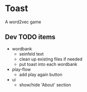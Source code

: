 # Toast
A word2vec game

## Dev TODO items

-   wordbank
    -   seinfeld text
    -   clean up existing files if needed
    -   put toast into each wordbank
-   play-flow
    -   add play again button
-   ui
    -   show/hide 'About' section